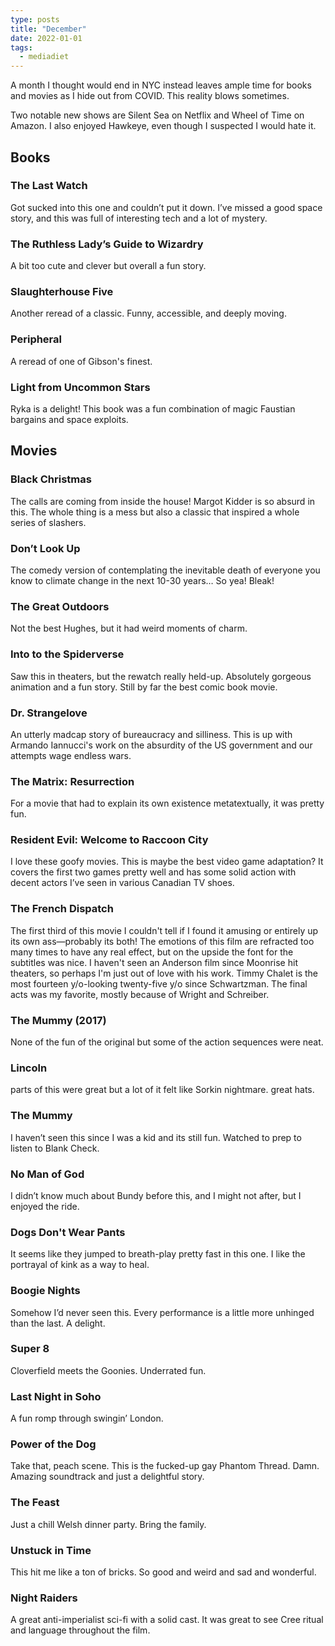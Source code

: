 ```yaml
---
type: posts
title: "December"
date: 2022-01-01
tags:
  - mediadiet
---
```


A month I thought would end in NYC instead leaves ample time for books and movies as I hide out from COVID. This reality blows sometimes.

Two notable new shows are Silent Sea on Netflix and Wheel of Time on Amazon. I also enjoyed Hawkeye, even though I suspected I would hate it.

## Books

### The Last Watch

Got sucked into this one and couldn’t put it down. I’ve missed a good space story, and this was full of interesting tech and a lot of mystery.

### The Ruthless Lady’s Guide to Wizardry

A bit too cute and clever but overall a fun story. 

### Slaughterhouse Five

Another reread of a classic. Funny, accessible, and deeply moving.

### Peripheral

A reread of one of Gibson's finest.

### ‌Light from Uncommon Stars

Ryka is a delight! This book was a fun combination of magic Faustian bargains and space exploits.

## Movies

### Black Christmas

The calls are coming from inside the house! Margot Kidder is so absurd in this. The whole thing is a mess but also a classic that inspired a whole series of slashers.

### Don’t Look Up

The comedy version of contemplating the inevitable death of everyone you know to climate change in the next 10-30 years…
So yea! Bleak!

### The Great Outdoors

Not the best Hughes, but it had weird moments of charm.

### Into to the Spiderverse

Saw this in theaters, but the rewatch really held-up. Absolutely gorgeous animation and a fun story. Still by far the best comic book movie.

### Dr. Strangelove

An utterly madcap story of bureaucracy and silliness. This is up with Armando Iannucci's work on the absurdity of the US government and our attempts wage endless wars.

### The Matrix: Resurrection

For a movie that had to explain its own existence metatextually, it was pretty fun.

### Resident Evil: Welcome to Raccoon City

I love these goofy movies. This is maybe the best video game adaptation? It covers the first two games pretty well and has some solid action with decent actors I’ve seen in various Canadian TV shoes.

### The French Dispatch

The first third of this movie I couldn't tell if I found it amusing or entirely up its own ass—probably its both! The emotions of this film are refracted too many times to have any real effect, but on the upside the font for the subtitles was nice. I haven't seen an Anderson film since Moonrise hit theaters, so perhaps I'm just out of love with his work. Timmy Chalet is the most fourteen y/o-looking twenty-five y/o since Schwartzman. The final acts was my favorite, mostly because of Wright and Schreiber.

### The Mummy (2017)

None of the fun of the original but some of the action sequences were neat.

### Lincoln

parts of this were great but a lot of it felt like Sorkin nightmare.
great hats.

### The Mummy

I haven’t seen this since I was a kid and its still fun. Watched to prep to listen to Blank Check. 

### No Man of God

I didn’t know much about Bundy before this, and I might not after, but I enjoyed the ride.

### Dogs Don't Wear Pants

It seems like they jumped to breath-play pretty fast in this one. I like the portrayal of kink as a way to heal.

### Boogie Nights

Somehow I’d never seen this. Every performance is a little more unhinged than the last. A delight.

### Super 8

Cloverfield meets the Goonies. Underrated fun.

### Last Night in Soho

A fun romp through swingin’ London.

### Power of the Dog

Take that, peach scene. This is the fucked-up gay Phantom Thread.
Damn.
Amazing soundtrack and just a delightful story.

### The Feast

Just a chill Welsh dinner party. Bring the family.

### Unstuck in Time

This hit me like a ton of bricks. So good and weird and sad and wonderful.

### Night Raiders

A great anti-imperialist sci-fi with a solid cast. It was great to see Cree ritual and language throughout the film.